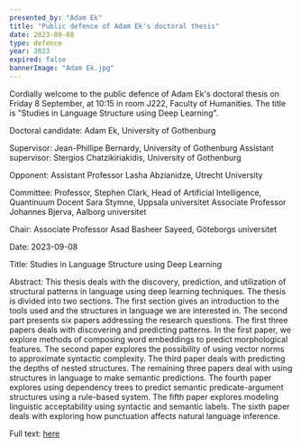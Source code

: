 ```yaml
---
presented_by: "Adam Ek"
title: "Public defence of Adam Ek's doctoral thesis"
date: 2023-09-08
type: defence
year: 2023
expired: false
bannerImage: "Adam Ek.jpg"
---
```



Cordially welcome to the public defence of Adam Ek's doctoral thesis on Friday 8 September, at 10:15 in room J222, Faculty of Humanities. The title is "Studies in Language Structure using Deep Learning".

Doctoral candidate: Adam Ek, University of Gothenburg

Supervisor: Jean-Phillipe Bernardy, University of Gothenburg
Assistant supervisor: Stergios Chatzikiriakidis, University of Gothenburg 

Opponent: Assistant Professor Lasha Abzianidze, Utrecht University

Committee:
Professor, Stephen Clark, Head of ArtificiaI Intelligence, Quantinuum
Docent Sara Stymne, Uppsala universitet
Associate Professor Johannes Bjerva, Aalborg universitet

Chair: Associate Professor Asad Basheer Sayeed, Göteborgs universitet

Date: 2023-09-08

Title: Studies in Language Structure using Deep Learning

Abstract: This thesis deals with the discovery, prediction, and utilization of structural patterns in language using deep learning techniques. The thesis is divided into two sections. The first section gives an introduction to the tools used and the structures in language we are interested in. The second part presents six papers addressing the research questions. The first three papers deals with discovering and predicting patterns. In the first paper, we explore methods of composing word embeddings to predict morphological features. The second paper explores the possibility of using vector norms to approximate syntactic complexity. The third paper deals with predicting the depths of nested structures. The remaining three papers deal with using structures in language to make semantic predictions. The fourth paper explores using dependency trees to predict semantic predicate-argument structures using a rule-based system. The fifth paper explores modeling linguistic acceptability using syntactic and semantic labels. The sixth paper deals with exploring how punctuation affects natural language inference. 

Full text: 
[here](./studies-in-language-structure-using-deep-learning.pdf)

